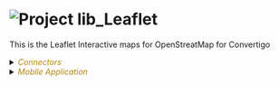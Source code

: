 
# ![](https://github.com/convertigo/convertigo/blob/develop/engine/src/com/twinsoft/convertigo/beans/core/images/project_color_16x16.png?raw=true "Project") lib_Leaflet

This is the Leaflet Interactive maps for OpenStreatMap for Convertigo


<details><summary><span style="color:DarkGoldenRod"><i>Connectors</i></span></summary><blockquote><p>


## ![](https://github.com/convertigo/convertigo/blob/develop/engine/src/com/twinsoft/convertigo/beans/connectors/images/sqlconnector_color_16x16.png?raw=true "SqlConnector") void

void connector, replace or don't use it

<details><summary><span style="color:DarkGoldenRod"><i>Transactions</i></span></summary><blockquote><p>


### ![](https://github.com/convertigo/convertigo/blob/develop/engine/src/com/twinsoft/convertigo/beans/transactions/images/sqltransaction_color_16x16.png?raw=true "SqlTransaction") void

does nothing
</p></blockquote></details>
</p></blockquote></details>

<details><summary><span style="color:DarkGoldenRod"><i>Mobile Application</i></span></summary><blockquote><p>


## ![](https://github.com/convertigo/convertigo/blob/develop/engine/src/com/twinsoft/convertigo/beans/core/images/mobileapplication_color_16x16.png?raw=true "MobileApplication") Application

Describes the mobile application global properties

<details><summary><span style="color:DarkGoldenRod"><i>Pages</i></span></summary><blockquote><p>


<details><summary><b>Page</b> : My First Page as root page</summary><blockquote><p>


### ![](https://github.com/convertigo/convertigo/blob/develop/engine/src/com/twinsoft/convertigo/beans/ngx/components/images/pagecomponent_color_16x16.png?raw=true "PageComponent") Page

My First Page as root page
</p></blockquote></details>

<details><summary><b>Page1</b></summary><blockquote><p>


### ![](https://github.com/convertigo/convertigo/blob/develop/engine/src/com/twinsoft/convertigo/beans/ngx/components/images/pagecomponent_color_16x16.png?raw=true "PageComponent") Page1


</p></blockquote></details>
</p></blockquote></details>

<details><summary><span style="color:DarkGoldenRod"><i>Shared Components</i></span></summary><blockquote><p>


### ![](https://github.com/convertigo/convertigo/blob/develop/engine/src/com/twinsoft/convertigo/beans/ngx/components/images/uisharedcomponent_16x16.png?raw=true "UISharedRegularComponent") LeafletMap

The Leaflet Shared Component. Use this component to add OpenStreetMaps maps to you applications.

<span style="color:DarkGoldenRod">Variables</span>

<table>
<tr>
<th>
name
</th>
<th>
comment
</th>
</tr>
<tr>
<td>
<img src="https://github.com/convertigo/convertigo/blob/develop/engine/src/com/twinsoft/convertigo/beans/ngx/components/images/uicompvariable_16x16.png?raw=true "  alt="UICompVariable" >&nbsp;autoCenter
</td>
<td>
If true the map will automatically be centered on current users GPS position
</td>
</tr>
<tr>
<td>
<img src="https://github.com/convertigo/convertigo/blob/develop/engine/src/com/twinsoft/convertigo/beans/ngx/components/images/uicompvariable_16x16.png?raw=true "  alt="UICompVariable" >&nbsp;center
</td>
<td>
The map will be centered on this coordinates described by this object


```

{ lat: 46.879966, lng: -121.726909}

```



</td>
</tr>
<tr>
<td>
<img src="https://github.com/convertigo/convertigo/blob/develop/engine/src/com/twinsoft/convertigo/beans/ngx/components/images/uicompvariable_16x16.png?raw=true "  alt="UICompVariable" >&nbsp;circles
</td>
<td>
Add Circles on the map using an array of objects :


```

[
	// Circle #1
	{
		lat: 46.879966,		// lat of the circle center
		lng: -121.726909,	// lng of the circle center
		radius: 5000			// Circle radius
	},
	// Circle #2
	...
]

```


You can add as many circles you want in the array.

</td>
</tr>
<tr>
<td>
<img src="https://github.com/convertigo/convertigo/blob/develop/engine/src/com/twinsoft/convertigo/beans/ngx/components/images/uicompvariable_16x16.png?raw=true "  alt="UICompVariable" >&nbsp;disabled
</td>
<td>
If true the map will automatically be centered on current users GPS position
</td>
</tr>
<tr>
<td>
<img src="https://github.com/convertigo/convertigo/blob/develop/engine/src/com/twinsoft/convertigo/beans/ngx/components/images/uicompvariable_16x16.png?raw=true "  alt="UICompVariable" >&nbsp;geoCodeSearchAddress
</td>
<td>
If true the a search box will be displayed at the top of the map to enable users to search for addresses.
</td>
</tr>
<tr>
<td>
<img src="https://github.com/convertigo/convertigo/blob/develop/engine/src/com/twinsoft/convertigo/beans/ngx/components/images/uicompvariable_16x16.png?raw=true "  alt="UICompVariable" >&nbsp;layers
</td>
<td>
The maps will display layers coming for data sources. You can give the layer information here by using an array of objects such as :


```

[
	// layer #1
	{
		name: 'OpenStreetMap',											// Name of the layer source
		source: 'https://{s}.tile.openstreetmap.org/{z}/{x}/{y}.png',	// Layer url pattern (here To feed the layer from Open 																											// Street Maps)
		options: {														// Layer options
			maxZoom: 18,
			attribution: '...' 
		}
	},
	// Layer #2
	...
]

```



You can add as many layers you want.
</td>
</tr>
<tr>
<td>
<img src="https://github.com/convertigo/convertigo/blob/develop/engine/src/com/twinsoft/convertigo/beans/ngx/components/images/uicompvariable_16x16.png?raw=true "  alt="UICompVariable" >&nbsp;markers
</td>
<td>
Add Markers on the maps using an array of Objects :


```

[
	// Marker #1
	{
		lat: 46.879966,			// lat of marker
		lng: -121.726909,		// lng of Marker
		options: {
			title: 'here'		// All the marker options you can find at https://leafletjs.com/reference.html#marker
		},
		tooltip: 'I am Here',	// The tooltip on the marker
		popup: 'I am Here'		// a Popup displayed over the marker
	},
	// Marker #2
	...
]

```




</td>
</tr>
<tr>
<td>
<img src="https://github.com/convertigo/convertigo/blob/develop/engine/src/com/twinsoft/convertigo/beans/ngx/components/images/uicompvariable_16x16.png?raw=true "  alt="UICompVariable" >&nbsp;minHeight
</td>
<td>
If true the map will automatically be centered on current users GPS position
</td>
</tr>
<tr>
<td>
<img src="https://github.com/convertigo/convertigo/blob/develop/engine/src/com/twinsoft/convertigo/beans/ngx/components/images/uicompvariable_16x16.png?raw=true "  alt="UICompVariable" >&nbsp;polygons
</td>
<td>
Add polygons to the maps using an Array of objects :


```

[
	// Polygon #1
	[
		[ 46.8, -121.85 ],		// Latlng segment #1
		[ 46.92, -121.92 ],		// Latlng segment #2
		[ 46.87, -121.8 ]		// Latlng segment #3
	],
	// Polygon #2
	...
]

```



</td>
</tr>
<tr>
<td>
<img src="https://github.com/convertigo/convertigo/blob/develop/engine/src/com/twinsoft/convertigo/beans/ngx/components/images/uicompvariable_16x16.png?raw=true "  alt="UICompVariable" >&nbsp;searchLabel
</td>
<td>

</td>
</tr>
<tr>
<td>
<img src="https://github.com/convertigo/convertigo/blob/develop/engine/src/com/twinsoft/convertigo/beans/ngx/components/images/uicompvariable_16x16.png?raw=true "  alt="UICompVariable" >&nbsp;zoom
</td>
<td>
Zoom factor
</td>
</tr>
</table>


<span style="color:DarkGoldenRod">Events</span>

<table>
<tr>
<th>
name
</th>
<th>
comment
</th>
</tr>
<tr>
<td>
<img src="https://github.com/convertigo/convertigo/blob/develop/engine/src/com/twinsoft/convertigo/beans/ngx/components/images/uicompevent_16x16.png?raw=true "  alt="UICompEvent" >&nbsp;GpsCentered
</td>
<td>
This event will be emitted when the GPS has be acquired and the map centered on the current GPS position. The parent.out will hold a 


```

{
	lat: nnn,
	lng: mmm
}

```


Object holding the acquired GPS position.


</td>
</tr>
<tr>
<td>
<img src="https://github.com/convertigo/convertigo/blob/develop/engine/src/com/twinsoft/convertigo/beans/ngx/components/images/uicompevent_16x16.png?raw=true "  alt="UICompEvent" >&nbsp;MapReady
</td>
<td>
This event will be emitted when the map is ready and displayed. The (map) will hold a reference to the underlying leaflet map object so you can use the leaflet Api to interact with it.


</td>
</tr>
</table>

</p></blockquote></details>
</p></blockquote></details>
